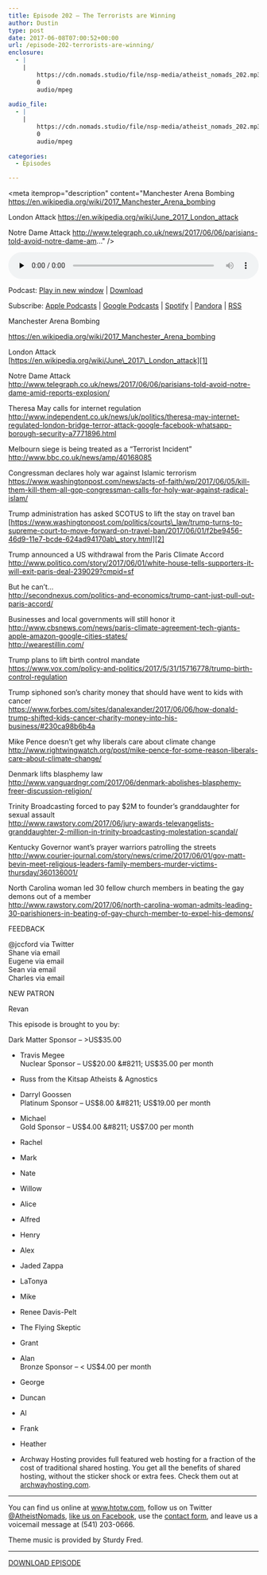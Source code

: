 ```yaml
---
title: ﻿Episode 202 – The Terrorists are Winning
author: Dustin
type: post
date: 2017-06-08T07:00:52+00:00
url: /﻿episode-202-terrorists-are-winning/
enclosure:
  - |
    |
        https://cdn.nomads.studio/file/nsp-media/atheist_nomads_202.mp3
        0
        audio/mpeg
        
audio_file:
  - |
    |
        https://cdn.nomads.studio/file/nsp-media/atheist_nomads_202.mp3
        0
        audio/mpeg
        
categories:
  - Episodes

---
```

<div itemscope itemtype="http://schema.org/AudioObject">
  <meta itemprop="name" content="﻿Episode 202 &#8211; The Terrorists are Winning" />
  
  <meta itemprop="uploadDate" content="2017-06-08T01:00:52-06:00" />
  
  <meta itemprop="encodingFormat" content="audio/mpeg" />
  
  <meta itemprop="description" content="Manchester Arena Bombing
https://en.wikipedia.org/wiki/2017_Manchester_Arena_bombing

London Attack
https://en.wikipedia.org/wiki/June_2017_London_attack

Notre Dame Attack
http://www.telegraph.co.uk/news/2017/06/06/parisians-told-avoid-notre-dame-am..." />
  
  <meta itemprop="contentUrl" content="https://dts.podtrac.com/redirect.mp3/cdn.nomads.studio/file/nsp-media/atheist_nomads_202.mp3" />
  </p> 
  
  <div class="powerpress_player" id="powerpress_player_8465">
    <audio class="wp-audio-shortcode" id="audio-1559-209" preload="none" style="width: 100%;" controls="controls"><source type="audio/mpeg" src="https://dts.podtrac.com/redirect.mp3/cdn.nomads.studio/file/nsp-media/atheist_nomads_202.mp3?_=209" /><a href="https://dts.podtrac.com/redirect.mp3/cdn.nomads.studio/file/nsp-media/atheist_nomads_202.mp3">https://dts.podtrac.com/redirect.mp3/cdn.nomads.studio/file/nsp-media/atheist_nomads_202.mp3</a></audio>
  </div>
</div>

<p class="powerpress_links powerpress_links_mp3">
  Podcast: <a href="https://dts.podtrac.com/redirect.mp3/cdn.nomads.studio/file/nsp-media/atheist_nomads_202.mp3" class="powerpress_link_pinw" target="_blank" title="Play in new window" onclick="return powerpress_pinw('https://htotw.com/?powerpress_pinw=1559-podcast');" rel="nofollow">Play in new window</a> | <a href="https://dts.podtrac.com/redirect.mp3/cdn.nomads.studio/file/nsp-media/atheist_nomads_202.mp3" class="powerpress_link_d" title="Download" rel="nofollow" download="atheist_nomads_202.mp3">Download</a>
</p>

<p class="powerpress_links powerpress_subscribe_links">
  Subscribe: <a href="https://podcasts.apple.com/us/podcast/humanists-take-on-the-world/id530050098?mt=2&ls=1" class="powerpress_link_subscribe powerpress_link_subscribe_itunes" target="_blank" title="Subscribe on Apple Podcasts" rel="nofollow">Apple Podcasts</a> | <a href="https://www.google.com/podcasts?feed=aHR0cDovL2F0aGVpc3Rub21hZHMubGlic3luLmNvbS9yc3M%3D" class="powerpress_link_subscribe powerpress_link_subscribe_googleplay" target="_blank" title="Subscribe on Google Podcasts" rel="nofollow">Google Podcasts</a> | <a href="https://open.spotify.com/show/3LzK2xZGike6Tc1GEMtMbr?si=LieN9SNuTpq96smuaUsH8A" class="powerpress_link_subscribe powerpress_link_subscribe_spotify" target="_blank" title="Subscribe on Spotify" rel="nofollow">Spotify</a> | <a href="https://www.pandora.com/podcast/atheist-nomads/PC:10122?corr=62071012&part=ug" class="powerpress_link_subscribe powerpress_link_subscribe_pandora" target="_blank" title="Subscribe on Pandora" rel="nofollow">Pandora</a> | <a href="https://htotw.com/feed/podcast/" class="powerpress_link_subscribe powerpress_link_subscribe_rss" target="_blank" title="Subscribe via RSS" rel="nofollow">RSS</a>
</p>

<center>
</center>Manchester Arena Bombing

  
<a href="https://en.wikipedia.org/wiki/2017_Manchester_Arena_bombing" target="_blank" rel="noopener noreferrer">https://en.wikipedia.org/wiki/2017_Manchester_Arena_bombing</a>

London Attack  
[https://en.wikipedia.org/wiki/June\_2017\_London_attack][1]

Notre Dame Attack  
<http://www.telegraph.co.uk/news/2017/06/06/parisians-told-avoid-notre-dame-amid-reports-explosion/>

Theresa May calls for internet regulation  
<http://www.independent.co.uk/news/uk/politics/theresa-may-internet-regulated-london-bridge-terror-attack-google-facebook-whatsapp-borough-security-a7771896.html>

Melbourn siege is being treated as a “Terrorist Incident”  
<http://www.bbc.co.uk/news/amp/40168085>

Congressman declares holy war against Islamic terrorism  
<https://www.washingtonpost.com/news/acts-of-faith/wp/2017/06/05/kill-them-kill-them-all-gop-congressman-calls-for-holy-war-against-radical-islam/>

Trump administration has asked SCOTUS to lift the stay on travel ban  
[https://www.washingtonpost.com/politics/courts\_law/trump-turns-to-supreme-court-to-move-forward-on-travel-ban/2017/06/01/f2be9456-46d9-11e7-bcde-624ad94170ab\_story.html][2]

Trump announced a US withdrawal from the Paris Climate Accord  
<http://www.politico.com/story/2017/06/01/white-house-tells-supporters-it-will-exit-paris-deal-239029?cmpid=sf>

But he can’t…  
<http://secondnexus.com/politics-and-economics/trump-cant-just-pull-out-paris-accord/>

Businesses and local governments will still honor it  
<http://www.cbsnews.com/news/paris-climate-agreement-tech-giants-apple-amazon-google-cities-states/>  
<http://wearestillin.com/>

Trump plans to lift birth control mandate  
<https://www.vox.com/policy-and-politics/2017/5/31/15716778/trump-birth-control-regulation>

Trump siphoned son&#8217;s charity money that should have went to kids with cancer  
<https://www.forbes.com/sites/danalexander/2017/06/06/how-donald-trump-shifted-kids-cancer-charity-money-into-his-business/#230ca98b6b4a>

Mike Pence doesn’t get why liberals care about climate change  
<http://www.rightwingwatch.org/post/mike-pence-for-some-reason-liberals-care-about-climate-change/>

Denmark lifts blasphemy law  
<http://www.vanguardngr.com/2017/06/denmark-abolishes-blasphemy-freer-discussion-religion/>

Trinity Broadcasting forced to pay $2M to founder&#8217;s granddaughter for sexual assault  
<http://www.rawstory.com/2017/06/jury-awards-televangelists-granddaughter-2-million-in-trinity-broadcasting-molestation-scandal/>

Kentucky Governor want’s prayer warriors patrolling the streets  
<http://www.courier-journal.com/story/news/crime/2017/06/01/gov-matt-bevin-meet-religious-leaders-family-members-murder-victims-thursday/360136001/>

North Carolina woman led 30 fellow church members in beating the gay demons out of a member  
<http://www.rawstory.com/2017/06/north-carolina-woman-admits-leading-30-parishioners-in-beating-of-gay-church-member-to-expel-his-demons/>

FEEDBACK

@jccford via Twitter  
Shane via email  
Eugene via email  
Sean via email  
Charles via email

NEW PATRON

Revan

This episode is brought to you by:

Dark Matter Sponsor &#8211; >US$35.00  
* Travis Megee  
Nuclear Sponsor &#8211; US$20.00 &#8211; US$35.00 per month  
* Russ from the Kitsap Atheists & Agnostics  
* Darryl Goossen  
Platinum Sponsor &#8211; US$8.00 &#8211; US$19.00 per month  
* Michael  
Gold Sponsor &#8211; US$4.00 &#8211; US$7.00 per month  
* Rachel  
* Mark  
* Nate  
* Willow  
* Alice  
* Alfred  
* Henry  
* Alex  
* Jaded Zappa  
* LaTonya  
* Mike  
* Renee Davis-Pelt  
* The Flying Skeptic  
* Grant  
* Alan  
Bronze Sponsor &#8211; < US$4.00 per month  
* George  
* Duncan  
* Al  
* Frank  
* Heather

* Archway Hosting provides full featured web hosting for a fraction of the cost of traditional shared hosting. You get all the benefits of shared hosting, without the sticker shock or extra fees. Check them out at <a href="http://archwayhosting.com/" target="_blank" rel="noopener noreferrer">archwayhosting.com</a>.

<hr width="500" />

You can find us online at <a href="https://www.htotw.com/" target="_blank" rel="noopener noreferrer">www.htotw.com</a>, follow us on Twitter <a href="https://twitter.com/AtheistNomads" target="_blank" rel="noopener noreferrer">@AtheistNomads</a>, <a href="https://htotw.com/facebook" target="_blank" rel="noopener noreferrer">like us on Facebook</a>, use the [contact form](https://htotw.com/contact), and leave us a voicemail message at (541) 203-0666.

Theme music is provided by Sturdy Fred.

<hr width="”500”" />

[DOWNLOAD EPISODE][3]

 [1]: https://en.wikipedia.org/wiki/June_2017_London_attack
 [2]: https://www.washingtonpost.com/politics/courts_law/trump-turns-to-supreme-court-to-move-forward-on-travel-ban/2017/06/01/f2be9456-46d9-11e7-bcde-624ad94170ab_story.html
 [3]: https://dts.podtrac.com/redirect.mp3/cdn.nomads.studio/file/nsp-media/atheist_nomads_202.mp3